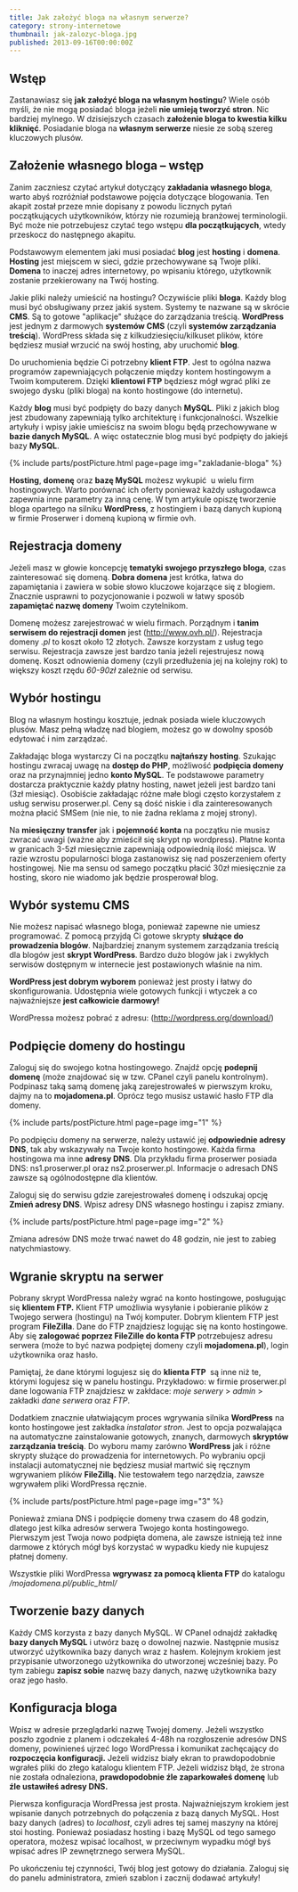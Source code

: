 ```yaml
---
title: Jak założyć bloga na własnym serwerze?
category: strony-internetowe
thumbnail: jak-zalozyc-bloga.jpg
published: 2013-09-16T00:00:00Z
---
```

## Wstęp

Zastanawiasz się **jak założyć bloga na własnym hostingu**? Wiele osób myśli, że nie mogą posiadać bloga jeżeli **nie umieją tworzyć stron**. Nic bardziej mylnego. W dzisiejszych czasach **założenie bloga to kwestia kilku kliknięć**. Posiadanie bloga na **własnym serwerze** niesie ze sobą szereg kluczowych plusów.<!--more-->

## Założenie własnego bloga &#8211; wstęp

Zanim zaczniesz czytać artykuł dotyczący **zakładania własnego bloga**, warto abyś rozróżniał podstawowe pojęcia dotyczące blogowania. Ten akapit został przeze mnie dopisany z powodu licznych pytań początkujących użytkowników, którzy nie rozumieją branżowej terminologii. Być może nie potrzebujesz czytać tego wstępu **dla początkujących**, wtedy przeskocz do następnego akapitu.

Podstawowym elementem jaki musi posiadać **blog** jest **hosting** i **domena**. **Hosting** jest miejscem w sieci, gdzie przechowywane są Twoje pliki. **Domena** to inaczej adres internetowy, po wpisaniu którego, użytkownik zostanie przekierowany na Twój hosting.

Jakie pliki należy umieścić na hostingu? Oczywiście pliki **bloga**. Każdy blog musi być obsługiwany przez jakiś system. Systemy te nazwane są w skrócie **CMS**. Są to gotowe "aplikacje" służące do zarządzania treścią. **WordPress** jest jednym z darmowych **systemów CMS** (czyli **systemów zarządzania treścią**). WordPress składa się z kilkudziesięciu/kilkuset plików, które będziesz musiał wrzucić na swój hosting, aby uruchomić **blog**.

Do uruchomienia będzie Ci potrzebny **klient FTP**. Jest to ogólna nazwa programów zapewniających połączenie między kontem hostingowym a Twoim komputerem. Dzięki **klientowi FTP** będziesz mógł wgrać pliki ze swojego dysku (pliki bloga) na konto hostingowe (do internetu).

Każdy **blog** musi być podpięty do bazy danych **MySQL**. Pliki z jakich blog jest zbudowany zapewniają tylko architekturę i funkcjonalności. Wszelkie artykuły i wpisy jakie umieścisz na swoim blogu będą przechowywane w **bazie danych MySQL**. A więc ostatecznie blog musi być podpięty do jakiejś bazy **MySQL**.

{% include parts/postPicture.html page=page img="zakladanie-bloga" %}

**Hosting**, **domenę** oraz **bazę MySQL** możesz wykupić  u wielu firm hostingowych. Warto porównać ich oferty ponieważ każdy usługodawca zapewnia inne parametry za inną cenę. W tym artykule opiszę tworzenie bloga opartego na silniku **WordPress**, z hostingiem i bazą danych kupioną w firmie Proserwer i domeną kupioną w firmie ovh.

## Rejestracja domeny

Jeżeli masz w głowie koncepcję **tematyki swojego przyszłego bloga**, czas zainteresować się domeną. **Dobra domena** jest krótka, łatwa do zapamiętania i zawiera w sobie słowo kluczowe kojarzące się z blogiem. Znacznie usprawni to pozycjonowanie i pozwoli w łatwy sposób **zapamiętać nazwę domeny** Twoim czytelnikom.

Domenę możesz zarejestrować w wielu firmach. Porządnym i **tanim serwisem do rejestracji domen** jest (http://www.ovh.pl/). Rejestracja domeny *.pl* to koszt około 12 złotych. Zawsze korzystam z usług tego serwisu. Rejestracja zawsze jest bardzo tania jeżeli rejestrujesz nową domenę. Koszt odnowienia domeny (czyli przedłużenia jej na kolejny rok) to większy koszt rzędu *60-90zł* zależnie od serwisu.

## Wybór hostingu

Blog na własnym hostingu kosztuje, jednak posiada wiele kluczowych plusów. Masz pełną władzę nad blogiem, możesz go w dowolny sposób edytować i nim zarządzać.

Zakładając bloga wystarczy Ci na początku **najtańszy hosting**. Szukając hostingu zwracaj uwagę na **dostęp do PHP**, możliwość **podpięcia domeny** oraz na przynajmniej jedno **konto MySQL**. Te podstawowe parametry dostarcza praktycznie każdy płatny hosting, nawet jeżeli jest bardzo tani (3zł miesiąc). Osobiście zakładając różne małe blogi często korzystałem z usług serwisu proserwer.pl. Ceny są dość niskie i dla zainteresowanych można płacić SMSem (nie nie, to nie żadna reklama z mojej strony).

Na **miesięczny transfer** jak i **pojemność konta** na początku nie musisz zwracać uwagi (ważne aby zmieścił się skrypt np wordpress). Płatne konta w granicach 3-5zł miesięcznie zapewniają odpowiednią ilość miejsca. W razie wzrostu popularności bloga zastanowisz się nad poszerzeniem oferty hostingowej. Nie ma sensu od samego początku płacić 30zł miesięcznie za hosting, skoro nie wiadomo jak będzie prosperował blog.

## Wybór systemu CMS

Nie możesz napisać własnego bloga, ponieważ zapewne nie umiesz programować. Z pomocą przyjdą Ci gotowe skrypty **służące do prowadzenia blogów**. Najbardziej znanym systemem zarządzania treścią dla blogów jest **skrypt WordPress**. Bardzo dużo blogów jak i zwykłych serwisów dostępnym w internecie jest postawionych właśnie na nim.

**WordPress jest dobrym wyborem** ponieważ jest prosty i łatwy do skonfigurowania. Udostępnia wiele gotowych funkcji i wtyczek a co najważniejsze **jest całkowicie darmowy!**

WordPressa możesz pobrać z adresu: (http://wordpress.org/download/)

## Podpięcie domeny do hostingu

Zaloguj się do swojego kotna hostingowego. Znajdź opcję **podepnij domenę** (może znajdować się w tzw. CPanel czyli panelu kontrolnym). Podpinasz taką samą domenę jaką zarejestrowałeś w pierwszym kroku, dajmy na to **mojadomena.pl**. Oprócz tego musisz ustawić hasło FTP dla domeny.

{% include parts/postPicture.html page=page img="1" %}

Po podpięciu domeny na serwerze, należy ustawić jej **odpowiednie adresy DNS**, tak aby wskazywały na Twoje konto hostingowe. Każda firma hostingowa ma inne **adresy DNS**. Dla przykładu firma proserwer posiada DNS: ns1.proserwer.pl oraz ns2.proserwer.pl. Informacje o adresach DNS zawsze są ogólnodostępne dla klientów.

Zaloguj się do serwisu gdzie zarejestrowałeś domenę i odszukaj opcję **Zmień adresy DNS**. Wpisz adresy DNS własnego hostingu i zapisz zmiany.

{% include parts/postPicture.html page=page img="2" %}

Zmiana adresów DNS może trwać nawet do 48 godzin, nie jest to zabieg natychmiastowy.

## Wgranie skryptu na serwer

Pobrany skrypt WordPressa należy wgrać na konto hostingowe, posługując się **klientem FTP.** Klient FTP umożliwia wysyłanie i pobieranie plików z Twojego serwera (hostingu) na Twój komputer. Dobrym klientem FTP jest program **FileZilla**. Dane do FTP znajdziesz logując się na konto hostingowe. Aby się **zalogować poprzez FileZille do konta FTP** potrzebujesz adresu serwera (może to być nazwa podpiętej domeny czyli **mojadomena.pl**), login użytkownika oraz hasło.

Pamiętaj, że dane którymi logujesz się do **klienta FTP**  są inne niż te, którymi logujesz się w panelu hostingu. Przykładowo: w firmie proserwer.pl dane logowania FTP znajdziesz w zakłdace: *moje serwery* > *admin* > zakładki *dane serwera* oraz *FTP*.

Dodatkiem znacznie ułatwiającym proces wgrywania silnika **WordPress** na konto hostingowe jest zakładka *instalator stron*. Jest to opcja pozwalająca na automatyczne zainstalowanie gotowych, znanych, darmowych **skryptów zarządzania treścią**. Do wyboru mamy zarówno **WordPress** jak i różne skrypty służące do prowadzenia for internetowych. Po wybraniu opcji instalacji automatycznej nie będziesz musiał martwić się ręcznym wgrywaniem plików **FileZillą.** Nie testowałem tego narzędzia, zawsze wgrywałem pliki WordPressa ręcznie.

{% include parts/postPicture.html page=page img="3" %}

Ponieważ zmiana DNS i podpięcie domeny trwa czasem do 48 godzin, dlatego jest kilka adresów serwera Twojego konta hostingowego. Pierwszym jest Twoja nowo podpięta domena, ale zawsze istnieją też inne darmowe z których mógł byś korzystać w wypadku kiedy nie kupujesz płatnej domeny.

Wszystkie pliki WordPressa **wgrywasz za pomocą klienta FTP** do katalogu */mojadomena.pl/public_html/*

## Tworzenie bazy danych

Każdy CMS korzysta z bazy danych MySQL. W CPanel odnajdź zakładkę **bazy danych MySQL** i utwórz bazę o dowolnej nazwie. Następnie musisz utworzyć użytkownika bazy danych wraz z hasłem. Kolejnym krokiem jest przypisanie utworzonego użytkownika do utworzonej wcześniej bazy. Po tym zabiegu **zapisz sobie** nazwę bazy danych, nazwę użytkownika bazy oraz jego hasło.

## Konfiguracja bloga

Wpisz w adresie przeglądarki nazwę Twojej domeny. Jeżeli wszystko poszło zgodnie z planem i odczekałeś 4-48h na rozgłoszenie adresów DNS domeny, powinieneś ujrzeć logo WordPressa i komunikat zachęcający do **rozpoczęcia konfiguracji.** Jeżeli widzisz biały ekran to prawdopodobnie wgrałeś pliki do złego katalogu klientem FTP. Jeżeli widzisz błąd, że strona nie została odnaleziona, **prawdopodobnie źle zaparkowałeś domenę** lub **źle ustawiłeś adresy DNS.**

Pierwsza konfiguracja WordPressa jest prosta. Najważniejszym krokiem jest wpisanie danych potrzebnych do połączenia z bazą danych MySQL. Host bazy danych (adres) to *localhost*, czyli adres tej samej maszyny na której stoi hosting. Ponieważ posiadasz hosting i bazę MySQL od tego samego operatora, możesz wpisać localhost, w przeciwnym wypadku mógł byś wpisać adres IP zewnętrznego serwera MySQL.

Po ukończeniu tej czynności, Twój blog jest gotowy do działania. Zaloguj się do panelu administratora, zmień szablon i zacznij dodawać artykuły!